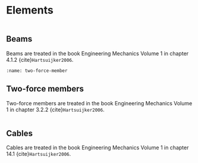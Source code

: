 ```{index} Elements
```
# Elements

```{index} Beams
```
## Beams
Beams are treated in the book Engineering Mechanics Volume 1 in chapter 4.1.2 {cite}`Hartsuijker2006`.

```{index} Two-force members
:name: two-force-member
```
## Two-force members
Two-force members are treated in the book Engineering Mechanics Volume 1 in chapter 3.2.2 {cite}`Hartsuijker2006`.

```{index} Cables
```
## Cables
Cables are treated in the book Engineering Mechanics Volume 1 in chapter 14.1 {cite}`Hartsuijker2006`.
